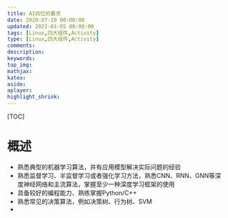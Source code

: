 ```yaml
---
title: AI岗位的要求
date: 2020-07-20 00:00:00
updated: 2022-01-05 00:00:00
tags: [Linux,四大组件,Activity]
type: [Linux,四大组件,Activity]
comments:  
description:  
keywords:  
top_img:
mathjax:
katex:
aside:
aplayer:
highlight_shrink:
---
```


[TOC]

# 概述

- 熟悉典型的机器学习算法，并有应用模型解决实际问题的经验
- 熟悉监督学习、半监督学习或者强化学习方法，熟悉CNN、RNN、GNN等深度神经网络和主流算法，掌握至少一种深度学习框架的使用
- 具备较好的编程能力、熟练掌握Python/C++
- 熟悉常见的决策算法，例如决策树、行为树、SVM
- 